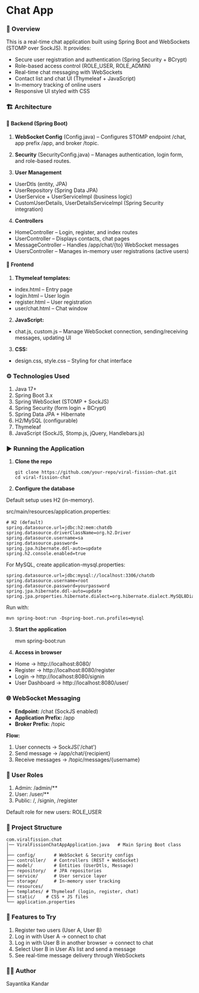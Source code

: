# Chat App

### 📌 Overview

This is a real-time chat application built using Spring Boot and WebSockets (STOMP over SockJS).
It provides:

* Secure user registration and authentication (Spring Security + BCrypt)
* Role-based access control (ROLE_USER, ROLE_ADMIN)
* Real-time chat messaging with WebSockets
* Contact list and chat UI (Thymeleaf + JavaScript)
* In-memory tracking of online users
* Responsive UI styled with CSS

### 🏗️ Architecture

#### 🔹 Backend (Spring Boot)

1. **WebSocket Config** (Config.java) – Configures STOMP endpoint /chat, app prefix /app, and broker /topic.


2. **Security** (SecurityConfig.java) – Manages authentication, login form, and role-based routes.


3. **User Management**

* UserDtls (entity, JPA)
* UserRepository (Spring Data JPA)
* UserService + UserServiceImpl (business logic)
* CustomUserDetails, UserDetailsServiceImpl (Spring Security integration)

4. **Controllers**

* HomeController – Login, register, and index routes
* UserController – Displays contacts, chat pages
* MessageController – Handles /app/chat/{to} WebSocket messages
* UsersController – Manages in-memory user registrations (active users)

#### 🔹 Frontend

1. **Thymeleaf templates:**

* index.html – Entry page
* login.html – User login
* register.html – User registration
* user/chat.html – Chat window

2. **JavaScript:**

* chat.js, custom.js – Manage WebSocket connection, sending/receiving messages, updating UI

3. **CSS:**

* design.css, style.css – Styling for chat interface

### ⚙️ Technologies Used

1. Java 17+
2. Spring Boot 3.x
3. Spring WebSocket (STOMP + SockJS)
4. Spring Security (form login + BCrypt)
5. Spring Data JPA + Hibernate
6. H2/MySQL (configurable)
7. Thymeleaf
8. JavaScript (SockJS, Stomp.js, jQuery, Handlebars.js)

### ▶️ Running the Application
1. **Clone the repo**

       git clone https://github.com/your-repo/viral-fission-chat.git
       cd viral-fission-chat

2. **Configure the database**

Default setup uses H2 (in-memory).

src/main/resources/application.properties:

    # H2 (default)
    spring.datasource.url=jdbc:h2:mem:chatdb
    spring.datasource.driverClassName=org.h2.Driver
    spring.datasource.username=sa
    spring.datasource.password=
    spring.jpa.hibernate.ddl-auto=update
    spring.h2.console.enabled=true

For MySQL, create application-mysql.properties:

    spring.datasource.url=jdbc:mysql://localhost:3306/chatdb
    spring.datasource.username=root
    spring.datasource.password=yourpassword
    spring.jpa.hibernate.ddl-auto=update
    spring.jpa.properties.hibernate.dialect=org.hibernate.dialect.MySQL8Dialect

Run with:

    mvn spring-boot:run -Dspring-boot.run.profiles=mysql

3. **Start the application**


    mvn spring-boot:run

4. **Access in browser**

* Home → http://localhost:8080/
* Register → http://localhost:8080/register
* Login → http://localhost:8080/signin
* User Dashboard → http://localhost:8080/user/

### 🌐 WebSocket Messaging

* **Endpoint:** /chat (SockJS enabled)
* **Application Prefix:** /app
* **Broker Prefix:** /topic

**Flow:**

1. User connects → SockJS('/chat')
2. Send message → /app/chat/{recipient}
3. Receive messages → /topic/messages/{username}

### 👤 User Roles

1. Admin: /admin/**
2. User: /user/**
3. Public: /, /signin, /register

Default role for new users: ROLE_USER

### 📂 Project Structure

    com.viralfission.chat
    │── ViralFissionChatAppApplication.java   # Main Spring Boot class
    │
    ├── config/       # WebSocket & Security configs
    ├── controller/   # Controllers (REST + WebSocket)
    ├── model/        # Entities (UserDtls, Message)
    ├── repository/   # JPA repositories
    ├── service/      # User service layer
    ├── storage/      # In-memory user tracking
    └── resources/
    ├── templates/ # Thymeleaf (login, register, chat)
    ├── static/    # CSS + JS files
    └── application.properties

### 🧪 Features to Try

1. Register two users (User A, User B)
2. Log in with User A → connect to chat
3. Log in with User B in another browser → connect to chat
4. Select User B in User A’s list and send a message
5. See real-time message delivery through WebSockets

### 👩‍💻 Author

Sayantika Kandar